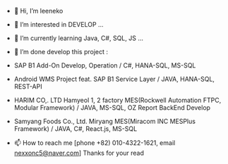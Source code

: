 - 👋 Hi, I’m leeneko
- 👀 I’m interested in DEVELOP ...
- 🌱 I’m currently learning Java, C#, SQL, JS ...
- 💞️ I’m done develop this project : 
- SAP B1 Add-On Develop, Operation / C#, HANA-SQL, MS-SQL
- Android WMS Project feat. SAP B1 Service Layer / JAVA, HANA-SQL, REST-API
- HARIM CO,. LTD Hamyeol 1, 2 factory MES(Rockwell Automation FTPC, Modular Framework) / JAVA, MS-SQL, OZ Report BackEnd Develop
- Samyang Foods Co., Ltd. Miryang MES(Miracom INC MESPlus Framework) / JAVA, C#, React.js, MS-SQL

- 📫 How to reach me [phone +82) 010-4322-1621, email nexxonc5@naver.com]
Thanks for your read
<!---
leeneko/leeneko is a ✨ special ✨ repository because its `README.md` (this file) appears on your GitHub profile.
You can click the Preview link to take a look at your changes.
--->
